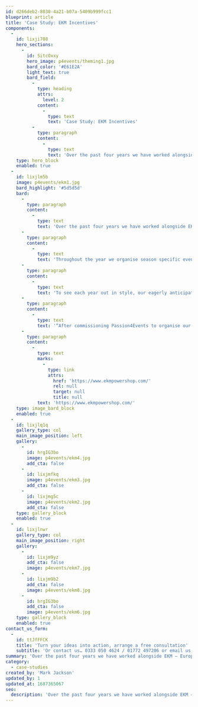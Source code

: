 ```yaml
---
id: d266deb2-8030-4a21-b07a-5409b999fcc1
blueprint: article
title: 'Case Study: EKM Incentives'
components:
  -
    id: lixji708
    hero_sections:
      -
        id: SitcOxxy
        hero_image: p4events/theming1.jpg
        bard_color: '#E61E2A'
        light_text: true
        bard_field:
          -
            type: heading
            attrs:
              level: 2
            content:
              -
                type: text
                text: 'Case Study: EKM Incentives'
          -
            type: paragraph
            content:
              -
                type: text
                text: 'Over the past four years we have worked alongside EKM – Europe’s largest Ecommerce provider, providing ‘inventive incentives’ on a quarterly basis. These personalised events allow multi-site staff to socialise and network in an informal and fun environment.'
    type: hero_block
    enabled: true
  -
    id: lixjlm5b
    image: p4events/ekm1.jpg
    bard_highlight: '#5d5d5d'
    bard:
      -
        type: paragraph
        content:
          -
            type: text
            text: 'Over the past four years we have worked alongside EKM – Europe’s largest Ecommerce provider, providing Inventive Incentives on a quarterly basis. These personalised events allow multi-site staff to socialise and network in an informal and fun environment.'
      -
        type: paragraph
        content:
          -
            type: text
            text: 'Throughout the year we organise season specific events aimed at making staff feel both valued and included. From warm weather outdoor pursuits such as action packed activity days and pub grub, to cosy cocktail masterclasses and casino nights, we create the perfect VIP experience.'
      -
        type: paragraph
        content:
          -
            type: text
            text: 'To see each year out in style, our eagerly anticipated Christmas parties have included themes such as; Gatsby glamour in Liverpool, EKM at the movies in Manchester and the staffs personal favourite, Star Wars in Lancashire.'
      -
        type: paragraph
        content:
          -
            type: text
            text: '“After commissioning Passion4Events to organise our corporate incentives, we have seen a rise in participants, saved on staff time in the planning, & benefited from discounted rates and cost savings across all activities. I would not hesitate in recommending them”'
      -
        type: paragraph
        content:
          -
            type: text
            marks:
              -
                type: link
                attrs:
                  href: 'https://www.ekmpowershop.com/'
                  rel: null
                  target: null
                  title: null
            text: 'https://www.ekmpowershop.com/'
    type: image_bard_block
    enabled: true
  -
    id: lixjlq1q
    gallery_type: col
    main_image_position: left
    gallery:
      -
        id: hrgIG3bo
        image: p4events/ekm4.jpg
        add_cta: false
      -
        id: lixjmfkq
        image: p4events/ekm3.jpg
        add_cta: false
      -
        id: lixjmg5c
        image: p4events/ekm2.jpg
        add_cta: false
    type: gallery_block
    enabled: true
  -
    id: lixjlnwr
    gallery_type: col
    main_image_position: right
    gallery:
      -
        id: lixjm9yz
        add_cta: false
        image: p4events/ekm7.jpg
      -
        id: lixjm9b2
        add_cta: false
        image: p4events/ekm8.jpg
      -
        id: hrgIG3bo
        add_cta: false
        image: p4events/ekm6.jpg
    type: gallery_block
    enabled: true
contact_us_form:
  -
    id: ttJfFFCK
    title: 'Turn your ideas into action, arrange a free consultation'
    subtitle: 'Or contact us… 0333 050 4624 / 01772 497206 or email us: info@p4events.co.uk'
summary: 'Over the past four years we have worked alongside EKM – Europe’s largest Ecommerce provider, providing ‘inventive incentives’ on a quarterly basis. These personalised events allow multi-site staff to socialise and network in an informal and fun environment.'
category:
  - case-studies
created_by: 'Mark Jackson'
updated_by: 1
updated_at: 1687365067
seo:
  description: 'Over the past four years we have worked alongside EKM – Europe’s largest Ecommerce provider, providing inventive incentives on a quarterly basis.'
---
```

